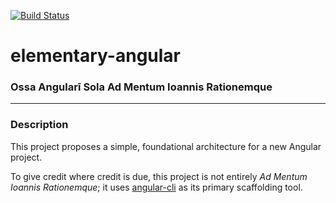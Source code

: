 [![Build Status](https://travis-ci.org/jfmercer/elementary-angular.svg?branch=master)](https://travis-ci.org/jfmercer/elementary-angular)

# elementary-angular

### Ossa Angularī Sola Ad Mentum Ioannis Rationemque

---

### Description

This project proposes a simple, foundational architecture for a new Angular project.

To give credit where credit is due, this project is not entirely _Ad Mentum
Ioannis Rationemque_; it uses [angular-cli](https://github.com/angular/angular-cli) as
its primary scaffolding tool.

